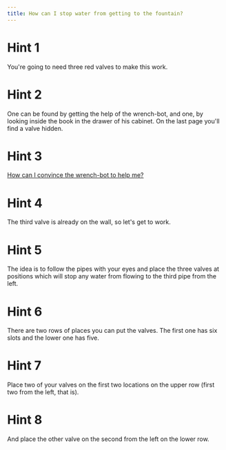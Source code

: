 ```yaml
---
title: How can I stop water from getting to the fountain?
---
```

# Hint 1
You're going to need three red valves to make this work.

# Hint 2
One can be found by getting the help of the wrench-bot, and one, by looking inside the book in the drawer of his cabinet. On the last page you'll find a valve hidden.

# Hint 3
[How can I convince the wrench-bot to help me?][801]

# Hint 4
The third valve is already on the wall, so let's get to work.

# Hint 5
The idea is to follow the pipes with your eyes and place the three valves at positions which will stop any water from flowing to the third pipe from the left.

# Hint 6
There are two rows of places you can put the valves. The first one has six slots and the lower one has five.

# Hint 7
Place two of your valves on the first two locations on the upper row (first two from the left, that is).

# Hint 8
And place the other valve on the second from the left on the lower row.

<!-- INTERNAL LINKS -->
[801]: /00799/00801/index.md
